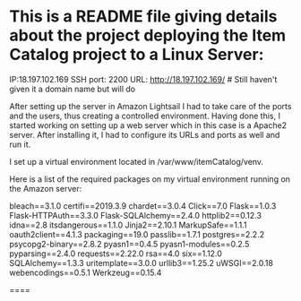 # This is a README file giving details about the project deploying the Item Catalog project to a Linux Server:

IP:18.197.102.169
SSH port: 2200
URL: http://18.197.102.169/ # Still haven't given it a domain name but will do

After setting up the server in Amazon Lightsail I had to take care of the ports and the users, thus creating a controlled environment.
Having done this, I started working on setting up a web server which in this case is a Apache2 server. After installing it, I had to 
configure its URLs and ports as well and run it. 

I set up a virtual environment located in /var/www/itemCatalog/venv.

Here is a list of the required packages on my virtual environment running on the Amazon server:

bleach==3.1.0
certifi==2019.3.9
chardet==3.0.4
Click==7.0
Flask==1.0.3
Flask-HTTPAuth==3.3.0
Flask-SQLAlchemy==2.4.0
httplib2==0.12.3
idna==2.8
itsdangerous==1.1.0
Jinja2==2.10.1
MarkupSafe==1.1.1
oauth2client==4.1.3
packaging==19.0
passlib==1.7.1
postgres==2.2.2
psycopg2-binary==2.8.2
pyasn1==0.4.5
pyasn1-modules==0.2.5
pyparsing==2.4.0
requests==2.22.0
rsa==4.0
six==1.12.0
SQLAlchemy==1.3.3
uritemplate==3.0.0
urllib3==1.25.2
uWSGI==2.0.18
webencodings==0.5.1
Werkzeug==0.15.4

====

	
